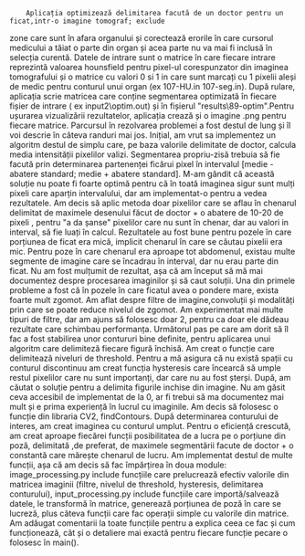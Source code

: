         Aplicația optimizează delimitarea facută de un doctor pentru un ficat,intr-o imagine tomograf; exclude 
zone care sunt în afara organului și corectează erorile în care cursorul medicului a tăiat o parte din organ și
acea parte nu va mai fi inclusă în selecția curentă. 
        Datele de intrare sunt o matrice în care fiecare intrare reprezintă valoarea hounsfield pentru pixel-ul 
corespunzator din imaginea tomografului și o matrice cu valori 0 si 1 in care sunt marcați cu 1 pixelii aleși de 
medic pentru conturul unui organ (ex 107-HU.in 107-seg.in).
        După rulare, aplicația scrie matricea care conține segmentarea optimizată în fiecare fișier de intrare 
( ex input2\optim.out) și în fișierul "results\89-optim".Pentru ușurarea vizualizării rezultatelor, aplicația 
crează și o imagine .png pentru fiecare matrice. 
        Parcursul în rezolvarea problemei a fost destul de lung și îl voi descrie în câteva randuri mai jos.
        Inițial, am vrut sa implementez un algoritm destul de simplu care, pe baza valorile delimitate de doctor, 
calcula media intensității pixelilor valizi. Segmentarea propriu-zisă trebuia să fie facută prin determinarea 
partenenței ficărui pixel în intervalul [medie - abatere standard; medie + abatere standard]. M-am gândit că 
această soluție nu poate fi foarte optimă pentru că în toată imaginea sigur sunt mulți pixeli care aparțin 
intervalului, dar am implementat-o pentru a vedea rezultatele. Am decis să aplic metoda doar pixelilor care se 
aflau în chenarul delimitat de maximele desenului făcut de doctor + o abatere de 10-20 de pixeli , pentru "a da 
șanse" pixelilor care nu sunt în chenar, dar au valori in interval, să fie luați în calcul.
        Rezultatele au fost bune pentru pozele în care porțiunea de ficat era mică, implicit chenarul în care se
căutau pixelii era mic. Pentru poze în care chenarul era aproape tot abdomenul,  existau multe segmente de imagine
care se încadrau în interval, dar nu erau parte din ficat. 
        Nu am fost mulțumit de rezultat, așa că am început să mă mai documentez despre procesarea imaginilor și să
caut soluții. 
        Una din primele probleme a fost că în pozele în care ficatul avea o pondere mare, exista foarte mult zgomot.
Am aflat despre filtre de imagine,convoluții și modalități prin care se poate reduce nivelul de zgomot. Am 
experimentat mai multe tipuri de filtre, dar am ajuns să folosesc doar 2, pentru ca doar ele dădeau rezultate care
schimbau performanța. 
        Următorul pas pe care am dorit să îl fac a fost stabilirea unor contururi bine definite, pentru aplicarea 
unui algoritm care delimiteză fiecare figură închisă. Am creat o funcție care delimitează niveluri de threshold. 
Pentru a mă asigura că nu există spații cu conturul discontinuu am creat funcția hysteresis care încearcă să umple
restul pixelilor care nu sunt importanți, dar care nu au fost șterși.
        După, am căutat o soluție pentru a delimita figurile inchise din imagine. Nu am găsit ceva accesibil de 
implementat de la 0, ar fi trebui să ma documentez mai mult și e prima experiență în lucrul cu imaginile. Am decis
să folosesc o funcție din libraria CV2, findContours. După determinarea conturului de interes, am creat imaginea 
cu conturul umplut. 
        Pentru o eficiență crescută, am creat aproape fiecărei funcții posibilitatea de a lucra pe o porțiune din 
poză, delimitată ,de preferat, de maximele segmentării facute de doctor + o constantă care mărește chenarul de lucru.
        Am implementat destul de multe funcții, așa că am decis să fac împărțirea în doua module:
            image_processing.py include funcțiile care prelucrează efectiv 
                valorile din matricea imaginii (filtre, nivelul de threshold, 
                hysteresis, delimitarea conturului),
            input_processing.py include funcțiile care importă/salvează datele,
                le transformă în matrice, generează porțiunea de poză în care 
                se lucreză, plus câteva funcții care fac operații simple cu 
                valorile din matrice.
        Am adăugat comentarii la toate funcțiile pentru a explica ceea ce fac și cum funcționează, cât și o detaliere
mai exactă pentru fiecare funcție pecare o folosesc în main().

